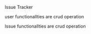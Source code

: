 Issue Tracker 

user functionallties are crud operation

Issue functionallties are crud operation


